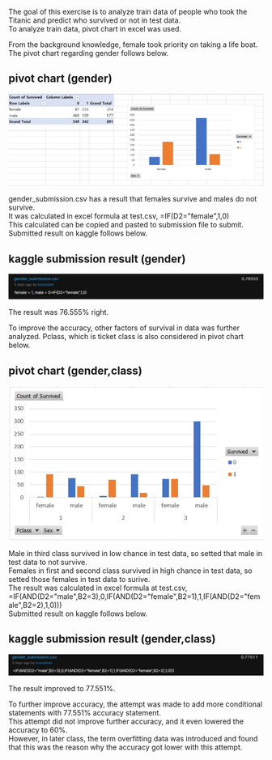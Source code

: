 The goal of this exercise is to analyze train data of people who took the Titanic and predict who survived or not in test data.  
To analyze train data, pivot chart in excel was used.  

From the background knowledge, female took priority on taking a life boat.  
The pivot chart regarding gender follows below.  

pivot chart (gender)
--------------
![pivot_gender](./pivot_gender.jpg)

gender_submission.csv has a result that females survive and males do not survive.  
It was calculated in excel formula at test.csv, =IF(D2="female",1,0)  
This calculated can be copied and pasted to submission file to submit.  
Submitted result on kaggle follows below.

kaggle submission result (gender)
--------------
![kaggle_gender](./kaggle_gender.jpg)

The result was 76.555% right.  

To improve the accuracy, other factors of survival in data was further analyzed.
Pclass, which is ticket class is also considered in pivot chart below.  

pivot chart (gender,class)
--------------
![pivot_gender&pclass](./pivot_gender&pclass.jpg)

Male in third class survived in low chance in test data, so setted that male in test data to not survive.  
Females in first and second class survived in high chance in test data, so setted those females in test data to surive.  
The result was calculated in excel formula at test.csv, =IF(AND(D2="male",B2=3),0,IF(AND(D2="female",B2=1),1,IF(AND(D2="female",B2=2),1,0)))  
Submitted result on kaggle follows below.

kaggle submission result (gender,class)
--------------
![kaggle_gender&pclass](./kaggle_gender&pclass.jpg)

The result improved to 77.551%.  

To further improve accuracy, the attempt was made to add more conditional statements with 77.551% accuracy statement.  
This attempt did not improve further accuracy, and it even lowered the accuracy to 60%.  
However, in later class, the term overfitting data was introduced and found that this was the reason why the accuracy got lower with this attempt.  
